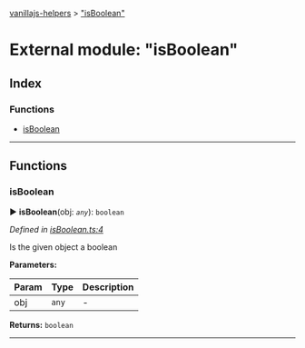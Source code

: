 [vanillajs-helpers](../README.md) > ["isBoolean"](../modules/_isboolean_.md)



# External module: "isBoolean"

## Index

### Functions

* [isBoolean](_isboolean_.md#isboolean)



---
## Functions
<a id="isboolean"></a>

###  isBoolean

► **isBoolean**(obj: *`any`*): `boolean`



*Defined in [isBoolean.ts:4](https://github.com/Tokimon/vanillajs-helpers/blob/cf259dc/isBoolean.ts#L4)*



Is the given object a boolean


**Parameters:**

| Param | Type | Description |
| ------ | ------ | ------ |
| obj | `any`   |  - |





**Returns:** `boolean`





___


